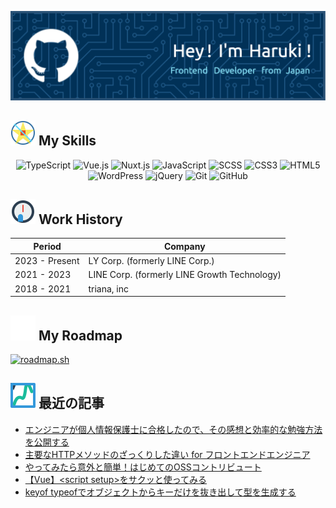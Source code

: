 ![メインビジュアル](images/main-visual.png)


## ![SVG Animation](./icons/my-skills.svg) My Skills

<div align="center">
  <img src="https://img.shields.io/badge/-TypeScript-3178C6?style=for-the-badge&logo=typescript&logoColor=white" alt="TypeScript">
  <img src="https://img.shields.io/badge/-Vue.js-4FC08D?style=for-the-badge&logo=vue.js&logoColor=white" alt="Vue.js">
  <img src="https://img.shields.io/badge/-Nuxt.js-00DC82?style=for-the-badge&logo=nuxt.js&logoColor=white" alt="Nuxt.js">
  <img src="https://img.shields.io/badge/-JavaScript-F7DF1E?style=for-the-badge&logo=javascript&logoColor=black" alt="JavaScript">
  <img src="https://img.shields.io/badge/-SCSS-CC6699?style=for-the-badge&logo=sass&logoColor=white" alt="SCSS">
  <img src="https://img.shields.io/badge/-CSS3-1572B6?style=for-the-badge&logo=css3&logoColor=white" alt="CSS3">
  <img src="https://img.shields.io/badge/-HTML5-E34F26?style=for-the-badge&logo=html5&logoColor=white" alt="HTML5">
  <img src="https://img.shields.io/badge/-WordPress-21759B?style=for-the-badge&logo=wordpress&logoColor=white" alt="WordPress">
  <img src="https://img.shields.io/badge/-jQuery-0769AD?style=for-the-badge&logo=jquery&logoColor=white" alt="jQuery">
  <img src="https://img.shields.io/badge/-Git-F05032?style=for-the-badge&logo=git&logoColor=white" alt="Git">
  <img src="https://img.shields.io/badge/-GitHub-181717?style=for-the-badge&logo=github&logoColor=white" alt="GitHub">

</div>

## ![SVG Animation](./icons/work-history.svg) Work History

| Period | Company |
|------|--------|
| 2023 - Present | LY Corp. (formerly LINE Corp.) |
| 2021 - 2023 | LINE Corp. (formerly LINE Growth Technology) |
| 2018 - 2021 | triana, inc |

## ![SVG Animation](./icons/stats.svg) My Roadmap



[![roadmap.sh](https://roadmap.sh/card/wide/652e68f8f43a58c923dea3c0?variant=dark)](https://roadmap.sh)

## ![SVG Animation](./icons/writing.svg) 最近の記事

<!-- BLOG-POST-LIST:START -->
- [エンジニアが個人情報保護士に合格したので、その感想と効率的な勉強方法を公開する](https://zenn.dev/harryduck/articles/2b9001e63eeeb1)
- [主要なHTTPメソッドのざっくりした違い for フロントエンドエンジニア](https://zenn.dev/harryduck/articles/2d7c1f1716833a)
- [やってみたら意外と簡単！はじめてのOSSコントリビュート](https://zenn.dev/harryduck/articles/00d700ef4d98fa)
- [【Vue】&lt;script setup&gt;をサクッと使ってみる](https://zenn.dev/harryduck/articles/7550e7fd938db5)
- [keyof typeofでオブジェクトからキーだけを抜き出して型を生成する](https://zenn.dev/harryduck/articles/9d09b1c133f9cd)
<!-- BLOG-POST-LIST:END -->
